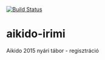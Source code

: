 [![Build Status](https://travis-ci.org/patoi/aikido-irimi.svg?branch=master)](https://travis-ci.org/patoi/aikido-irimi)
# aikido-irimi
Aikido 2015 nyári tábor - regisztráció
